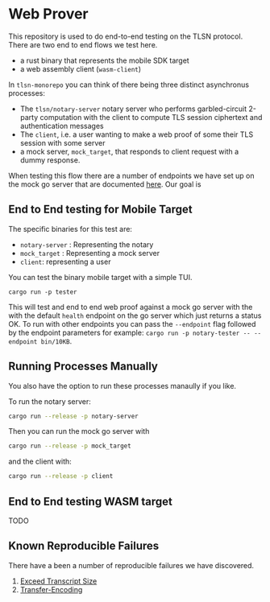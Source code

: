 # Web Prover
This repository is used to do end-to-end testing on the TLSN protocol.
There are two end to end flows we test here. 
- a rust binary that represents the mobile SDK target
- a web assembly client (`wasm-client`) 

In `tlsn-monorepo` you can think of there being three distinct asynchronus processes:
- The `tlsn/notary-server` notary server who performs garbled-circuit 2-party computation with the client to compute TLS session ciphertext and authentication messages
- The `client`, i.e. a user wanting to make a web proof of some their TLS session with some server
- a mock server, `mock_target`, that responds to client request with a dummy response.

When testing this flow there are a number of endpoints we have set up on the mock go server that are documented [here](/vanilla-go-app/README.md). Our goal is 

## End to End testing for Mobile Target
The specific binaries for this test are:
- `notary-server` : Representing the notary
- `mock_target` : Representing a mock server
- `client`: representing a user

You can test the binary mobile target with a simple TUI.
```
cargo run -p tester
```
This will test and end to end web proof against a mock go server with the with the default `health` endpoint on the go server which just returns a status OK.
To run with other endpoints you can pass the `--endpoint` flag followed by the endpoint parameters for example: `cargo run -p notary-tester -- --endpoint bin/10KB`. 

## Running Processes Manually
You also have the option to run these processes manaully if you like.

To run the notary server:
```sh
cargo run --release -p notary-server
```

Then you can run the mock go server with
```sh
cargo run --release -p mock_target
```

and the client with:

```sh
cargo run --release -p client 
```

## End to End testing WASM target
TODO

## Known Reproducible Failures
There have a been a number of reproducible failures we have discovered.

1. [Exceed Transcript Size](https://github.com/pluto/tlsn-monorepo/issues/15)
2. [Transfer-Encoding](https://github.com/pluto/tlsn-monorepo/issues/14)